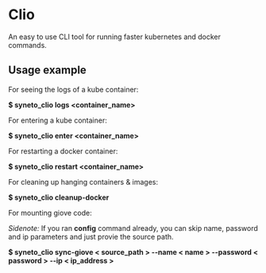 # Clio
An easy to use CLI tool for running faster kubernetes and docker commands.


<h2>Usage example</h2>

For seeing the logs of a kube container:

**$ syneto_clio logs <container_name>**

For entering a kube container:

**$ syneto_clio enter <container_name>**

For restarting a docker container:

**$ syneto_clio restart <container_name>**

For cleaning up hanging containers & images:

**$ syneto_clio cleanup-docker**

For mounting giove code:

_Sidenote:_ If you ran **config** command already, you can skip name, password and ip parameters and just provie the source path.

**$ syneto_clio sync-giove < source_path > --name < name > --password < password > --ip < ip_address >**



